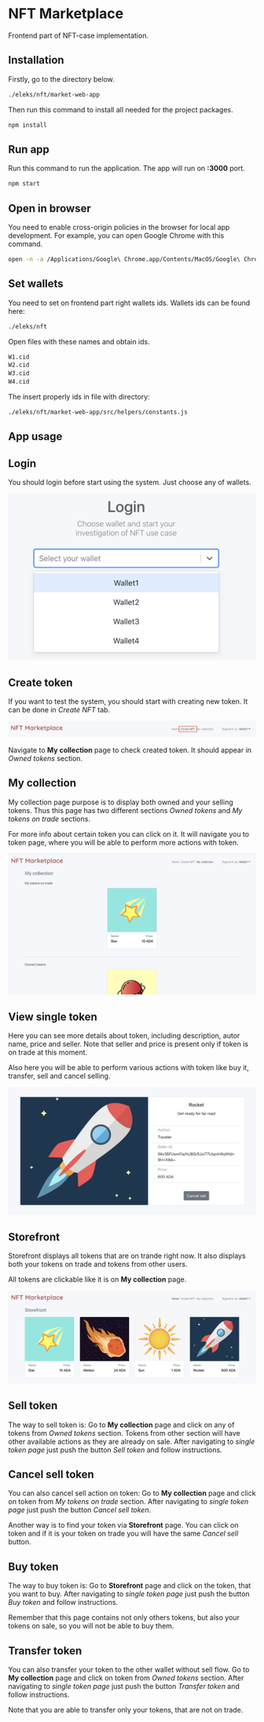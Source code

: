 # NFT Marketplace

Frontend part of NFT-case implementation. 

## Installation

Firstly, go to the directory below.

```bash
./eleks/nft/market-web-app
```

Then run this command to install all needed for the project packages.

```bash
npm install
```

## Run app
Run this command to run the application. The app will run on **:3000** port.

```bash 
npm start
```

## Open in browser
You need to enable cross-origin policies in the browser for local app development. For example, you can open Google Chrome with this command.

```bash 
open -n -a /Applications/Google\ Chrome.app/Contents/MacOS/Google\ Chrome --args --user-data-dir="/tmp/chrome_dev_test" --disable-web-security
```

## Set wallets
You need to set on frontend part right wallets ids.
Wallets ids can be found here:

```bash
./eleks/nft
```
Open files with these names and obtain ids.

```bash
W1.cid
W2.cid
W3.cid
W4.cid
```

The insert properly ids in file with directory:

```bash
./eleks/nft/market-web-app/src/helpers/constants.js
```
## App usage

## Login
You should login before start using the system. Just choose any of wallets.

![Login screenshot](./screenshots/login.png)

## Create token
If you want to test the system, you should start with creating new token. It can be done in *Create NFT* tab. 

![Create screenshot](./screenshots/create.png)

Navigate to **My collection** page to check created token. It should appear in *Owned tokens* section.

## My collection
My collection page purpose is to display both owned and your selling tokens. Thus this page has two different sections *Owned tokens* and *My tokens on trade* sections. 

For more info about certain token you can click on it. It will navigate you to token page, where you will be able to perform more actions with token.

![My collection screenshot](./screenshots/mycollection.png)

## View single token
Here you can see more details about token, including description, autor name, price and seller. Note that seller and price is present only if token is on trade at this moment. 

Also here you will be able to perform various actions with token like buy it, transfer, sell and cancel selling. 

![Cancel sell screenshot](./screenshots/cancelsell.png)

## Storefront
Storefront displays all tokens that are on trande right now. It also displays both your tokens on trade and tokens from other users. 

All tokens are clickable like it is on **My collection** page.

![Storefront screenshot](./screenshots/storefront.png)

## Sell token
The way to sell token is:
Go to **My collection** page and click on any of tokens from *Owned tokens* section. Tokens from other section will have other available actions as they are already on sale. After navigating to *single token page* just push the button *Sell token* and follow instructions.

## Cancel sell token
You can also cancel sell action on token:
Go to **My collection** page and click on token from *My tokens on trade* section. After navigating to *single token page* just push the button *Cancel sell token*.

Another way is to find your token via **Storefront** page. You can click on token and if it is your token on trade you will have the same *Cancel sell* button.

## Buy token
The way to buy token is:
Go to **Storefront** page and click on the token, that you want to buy. After navigating to *single token page* just push the button *Buy token* and follow instructions.

Remember that this page contains not only others tokens, but also your tokens on sale, so you will not be able to buy them.

## Transfer token
You can also transfer your token to the other wallet without sell flow. 
Go to **My collection** page and click on token from *Owned tokens* section. After navigating to *single token page* just push the button *Transfer token* and follow instructions.

Note that you are able to transfer only your tokens, that are not on trade.





